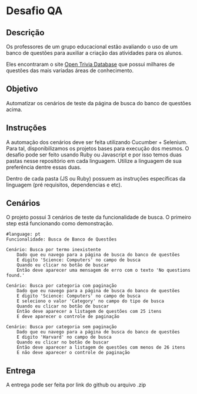 
# Desafio QA

  

## Descrição

  

Os professores de um grupo educacional estão avaliando o uso de um banco de questões para auxiliar a criação das atividades para os alunos.

Eles encontraram o site [Open Trivia Database](https://opentdb.com) que possui milhares de questões das mais variadas áreas de conhecimento.

## Objetivo

Automatizar os cenários de teste da página de busca do banco de questões acima.

## Instruções

A automação dos cenários deve ser feita utilizando Cucumber + Selenium.
Para tal, disponibilizamos os projetos bases para execução dos mesmos.
O desafio pode ser feito usando Ruby ou Javascript e por isso temos duas pastas nesse repositório em cada linguagem. Utilize a linguagem de sua preferência dentre essas duas.

Dentro de cada pasta (JS ou Ruby) possuem as instruções específicas da linguagem (pré requisitos, dependencias e etc).

## Cenários

O projeto possui 3 cenários de teste da funcionalidade de busca. O primeiro step está funcionando como demonstração.
```
#language: pt
Funcionalidade: Busca de Banco de Questões

Cenário: Busca por termo inexistente
	Dado que eu navego para a página de busca do banco de questões
	E digito 'Science: Computers' no campo de busca
	Quando eu clicar no botão de buscar
	Então deve aparecer uma mensagem de erro com o texto 'No questions found.'

Cenário: Busca por categoria com paginação
	Dado que eu navego para a página de busca do banco de questões
	E digito 'Science: Computers' no campo de busca
	E seleciono o valor 'Category' no campo do tipo de busca
	Quando eu clicar no botão de buscar
	Então deve aparecer a listagem de questões com 25 itens
	E deve aparecer o controle de paginação  

Cenário: Busca por categoria sem paginação
	Dado que eu navego para a página de busca do banco de questões
	E digito 'Harvard' no campo de busca
	Quando eu clicar no botão de buscar
	Então deve aparecer a listagem de questões com menos de 26 itens
	E não deve aparecer o controle de paginação
```
## Entrega

A entrega pode ser feita por link do github ou arquivo .zip